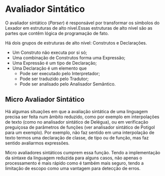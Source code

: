 # Avaliador Sintático

O avaliador sintático (_Parser_) é responsável por transformar os símbolos do Lexador em estruturas de alto nível.Essas estruturas de alto nível são as partes que contêm lógica de programação de fato.

Há dois grupos de estruturas de alto nível: Construtos e Declarações. 

- Um Construto não executa por si só;
- Uma combinação de Construtos forma uma Expressão;
- Uma Expressão é um tipo de Declaração;
- Uma Declaração é um elemento que
    - Pode ser executado pelo Interpretador;
    - Pode ser traduzido pelo Tradutor;
    - Pode ser analisado pelo Analisador Semântico.

## Micro Avaliador Sintático

Há algumas situações em que a avaliação sintática de uma linguagem precisa ser feita num âmbito reduzido, como por exemplo em interpolações de texto (como no analisador sintático de Delégua), ou em verificação preguiçosa de parâmetros de funções (ver analisador sintático de Potigol para um exemplo). Por exemplo, não faz sentido em uma interpolação de texto termos uma declaração de classe, de tipo ou de função, mas faz sentido avaliarmos expressões. 

Micro avaliadores sintáticos cumprem essa função. Tendo a implementação da sintaxe da linguagem reduzida para alguns casos, não apenas o processamento é mais rápido como é também mais seguro, tendo a limitação de escopo como uma vantagem para detecção de erros.